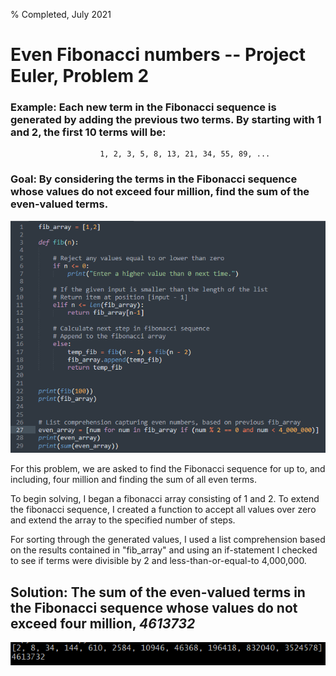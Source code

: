 % Completed, July 2021

# Even Fibonacci numbers -- Project Euler, Problem 2

### Example: Each new term in the Fibonacci sequence is generated by adding the previous two terms. By starting with 1 and 2, the first 10 terms will be:

						1, 2, 3, 5, 8, 13, 21, 34, 55, 89, ...

### Goal: By considering the terms in the Fibonacci sequence whose values do not exceed four million, find the sum of the even-valued terms.

<img src="./images/code.PNG" alt="Code used in this project"/>


For this problem, we are asked to find the Fibonacci sequence for up to, and including, four million and finding the sum of all even terms. 

To begin solving, I began a fibonacci array consisting of 1 and 2. To extend the fibonacci sequence, I created a function to accept all values over zero and extend the array to the specified number of steps.

For sorting through the generated values, I used a list comprehension based on the results contained in "fib_array" and using an if-statement I checked to see if terms were divisible by 2 and less-than-or-equal-to 4,000,000.

## Solution:	The sum of the even-valued terms in the Fibonacci sequence whose values do not exceed four million,  *4613732*

<img src="./images/solution.PNG" alt="Solution to this project"/>